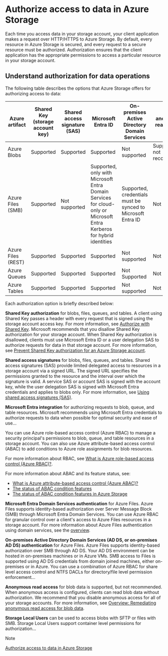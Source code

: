 # Authorize access to data in Azure Storage

Each time you access data in your storage account, your client application makes a request over HTTP/HTTPS to Azure Storage. By default, every resource in Azure Storage is secured, and every request to a secure resource must be authorized. Authorization ensures that the client application has the appropriate permissions to access a particular resource in your storage account.

## Understand authorization for data operations

The following table describes the options that Azure Storage offers for authorizing access to data:

|Azure artifact|Shared Key (storage account key)|Shared access signature (SAS)|Microsoft Entra ID|On-premises Active Directory Domain Services|anonymous read access|Storage Local Users|
|---|---|---|---|---|---|---|
|Azure Blobs|Supported|Supported|Supported|Not supported|Supported but not recommended|Supported, only for SFTP|
|Azure Files (SMB)|Supported|Not supported|Supported, only with Microsoft Entra Domain Services for cloud-only or Microsoft Entra Kerberos for hybrid identities|Supported, credentials must be synced to Microsoft Entra ID|Not supported|Not supported|
|Azure Files (REST)|Supported|Supported|Supported|Not supported|Not supported|Not supported|
|Azure Queues|Supported|Supported|Supported|Not Supported|Not supported|Not supported|
|Azure Tables|Supported|Supported|Supported|Not supported|Not supported|Not supported|

Each authorization option is briefly described below:

**Shared Key authorization** for blobs, files, queues, and tables. A client using Shared Key passes a header with every request that is signed using the storage account access key. For more information, see [Authorize with Shared Key](https://learn.microsoft.com/en-us/rest/api/storageservices/authorize-with-shared-key/).
Microsoft recommends that you disallow Shared Key authorization for your storage account. When Shared Key authorization is disallowed, clients must use Microsoft Entra ID or a user delegation SAS to authorize requests for data in that storage account. For more information, see [Prevent Shared Key authorization for an Azure Storage account](https://learn.microsoft.com/en-us/azure/storage/common/authorize-data-access#:~:text=account.%20For%20more%20information%2C%20see-,Prevent%20Shared%20Key%20authorization%20for%20an%20Azure%20Storage%20account,-.).

**Shared access signatures** for blobs, files, queues, and tables. Shared access signatures (SAS) provide limited delegated access to resources in a storage account via a signed URL. The signed URL specifies the permissions granted to the resource and the interval over which the signature is valid. A service SAS or account SAS is signed with the account key, while the user delegation SAS is signed with Microsoft Entra credentials and applies to blobs only. For more information, see [Using shared access signatures (SAS)](https://learn.microsoft.com/en-us/azure/storage/common/storage-sas-overview).

**Microsoft Entra integration** for authorizing requests to blob, queue, and table resources. Microsoft recommends using Microsoft Entra credentials to authorize requests to data when possible for optimal security and ease of use...

You can use Azure role-based access control (Azure RBAC) to manage a security principal's permissions to blob, queue, and table resources in a storage account. You can also use Azure attribute-based access control (ABAC) to add conditions to Azure role assignments for blob resources.

For more information about RBAC, see [What is Azure role-based access control (Azure RBAC)?](https://learn.microsoft.com/en-us/azure/storage/common/authorize-data-access#:~:text=What%20is%20Azure%20role%2Dbased%20access%20control%20(Azure%20RBAC)%3F).

For more information about ABAC and its feature status, see:

- [What is Azure attribute-based access control (Azure ABAC)?](https://learn.microsoft.com/en-us/azure/role-based-access-control/conditions-overview)
- [The status of ABAC condition features](https://learn.microsoft.com/en-us/azure/role-based-access-control/conditions-overview#status-of-condition-features)
- [The status of ABAC condition features in Azure Storage](https://learn.microsoft.com/en-us/azure/storage/blobs/storage-auth-abac#status-of-condition-features-in-azure-storage)

**Microsoft Entra Domain Services authentication** for Azure Files. Azure Files supports identity-based authorization over Server Message Block (SMB) through Microsoft Entra Domain Services. You can use Azure RBAC for granular control over a client's access to Azure Files resources in a storage account. For more information about Azure Files authentication using domain services, see the [overview](https://learn.microsoft.com/en-us/azure/storage/files/storage-files-active-directory-overview).

**On-premises Active Directory Domain Services (AD DS, or on-premises AD DS) authentication** for Azure Files. Azure Files supports identity-based authorization over SMB through AD DS. Your AD DS environment can be hosted in on-premises machines or in Azure VMs. SMB access to Files is supported using AD DS credentials from domain joined machines, either on-premises or in Azure. You can use a combination of Azure RBAC for share level access control and NTFS DACLs for directory/file level permission enforcement...

**Anonymous read access** for blob data is supported, but not recommended. When anonymous access is configured, clients can read blob data without authorization. We recommend that you disable anonymous access for all of your storage accounts. For more information, see [Overview: Remediating anonymous read access for blob data](https://learn.microsoft.com/en-us/azure/storage/common/authorize-data-access#:~:text=Overview%3A%20Remediating%20anonymous%20read%20access%20for%20blob%20data).

**Storage Local Users** can be used to access blobs with SFTP or files with SMB. Storage Local Users support container level permissions for authorization...

>[!NOTE]
>[Authorize access to data in Azure Storage](https://learn.microsoft.com/en-us/azure/storage/common/authorize-data-access)
<!-- MD028/no-blanks-blockquote -->

